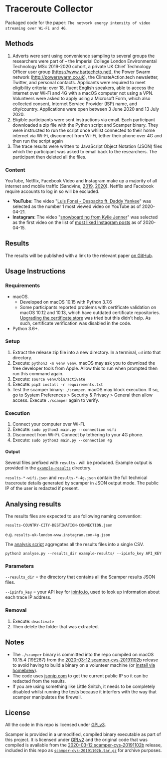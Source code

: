 # Traceroute Collector

Packaged code for the paper: `The network energy intensity of video streaming
over Wi-Fi and 4G`.

## Methods

1. Adverts were sent using convenience sampling to several groups the
   researchers were part of – the Imperial College London Environmental
   Technology MSc 2019-2020 cohort, a private UK Chief Technology Officer user
   group (<https://www.bartechcto.net>), the Power Swarm network
   (<http://powerswarm.co.uk>), the ClimateAction.tech newsletter, Twitter, and
   personal contacts. Applicants were required to meet eligibility criteria:
   over 18, fluent English speakers, able to access the internet over Wi-Fi and
   4G with a macOS computer not using a VPN. Volunteers were asked to apply
   using a Microsoft Form, which also collected consent, Internet Service
   Provider (ISP) name, and city/country. Applications were open between 3 June
   2020 and 13 July 2020.
2. Eligible participants were sent instructions via email. Each participant
   downloaded a zip file with the Python script and Scamper binary. They were
   instructed to run the script once whilst connected to their home internet
   via Wi-Fi, disconnect from Wi-Fi, tether their phone over 4G and then run
   the script again
3. The trace results were written to JavaScript Object Notation (JSON) files
   which the participant was asked to email back to the researchers. The
   participant then deleted all the files.

### Content

YouTube, Netflix, Facebook Video and Instagram make up a majority of all
internet and mobile traffic (Sandvine,
[2019](https://www.sandvine.com/global-internet-phenomena-report-2019),
[2020](https://www.sandvine.com/download-report-mobile-internet-phenomena-report-2020-sandvine)).
Netflix and Facebook require accounts to log in so will be excluded.

* **YouTube**: The video "[Luis Fonsi - Despacito ft. Daddy
  Yankee](https://www.youtube.com/watch?v=kJQP7kiw5Fk)" was selected as the
  number 1 most viewed video on YouTube as of 2020-04-21.
* **Instagram**: The video "[snowboarding from Kylie
  Jenner](https://www.instagram.com/p/B5vhf4innBN/)" was selected as the first
  video on the list of [most liked Instagram
  posts](https://en.wikipedia.org/wiki/List_of_most-liked_Instagram_posts) as
  of 2020-04-15.

## Results

The results will be published with a link to the relevant paper [on
GitHub](https://github.com/davidmytton/paper-video-streaming-network-energy).

## Usage Instructions

### Requirements

* macOS.
  * Developed on macOS 10.15 with Python 3.7.6
  * Some participants reported problems with certificate validation on macOS
    10.12 and 10.13, which have outdated certificate repositories. [Upgrading
    the certificate store](https://stackoverflow.com/a/61142526) was tried but
    this didn't help. As such, certificate verification was disabled in the
    code.
* Python 3.6+.

### Setup

1. Extract the release zip file into a new directory. In a terminal, `cd` into
   that directory.
2. Execute: `python3 -m venv venv`. macOS may ask you to download the free
   developer tools from Apple. Allow this to run when prompted then run this
   command again.
3. Execute: `source venv/bin/activate`
4. Execute: `pip3 install -r requirements.txt`
5. Test the scamper binary: `./scamper`. macOS may block execution. If so, go
   to System Preferences > Security & Privacy > General then allow access.
   Execute `./scamper` again to verify.

### Execution

1. Connect your computer over Wi-Fi.
2. Execute: `sudo python3 main.py --connection wifi`
3. Disconnect from Wi-Fi. Connect by tethering to your 4G phone.
4. Execute: `sudo python3 main.py --connection 4g`

#### Output

Several files prefixed with `results-` will be produced. Example output is
provided in the [`example-results`](/example-results) directory.

`results-*-wifi.json` and `results-*-4g.json` contain the full technical traceroute details generated by scamper in JSON output mode. The public IP of the user is redacted if present.

## Analysing results

The results files are expected to use following naming convention:

`results-COUNTRY-CITY-DESTINATION-CONNECTION.json`

e.g. `results-uk-london-www.instagram.com-4g.json`

The [analysis script](/analyse.py) aggregates all the results files into a
single CSV.

`python3 analyse.py --results_dir example-results/ --ipinfo_key API_KEY`

### Parameters

`--results_dir` = the directory that contains all the Scamper results JSON
files.

`--ipinfo_key` = your API key for [ipinfo.io](https://ipinfo.io), used to look
up information about each trace IP address.

### Removal

1. Execute: `deactivate`
2. Then delete the folder that was extracted.

## Notes

* The `./scamper` binary is committed into the repo compiled on macOS 10.15.4
  (19E287) from the [2020-03-12
  scamper-cvs-20191102b](https://www.caida.org/tools/measurement/scamper/code/scamper-cvs-20191102b.tar.gz)
  release to avoid having to build a binary on a volunteer machine (or [install
  via homebrew](https://formulae.brew.sh/formula/scamper)).
* The code uses [jsonip.com](https://jsonip.com) to get the current public IP
  so it can be redacted from the results.
* If you are using something like Little Snitch, it needs to be completely
  disabled whilst running the tests because it interfers with the way that
  scamper manipulates the firewall.

## License

All the code in this repo is licensed under
[GPLv3](https://www.gnu.org/licenses/gpl-3.0.txt).

Scamper is provided in a unmodified, compiled binary executable as part of this
project. It is licensed under
[GPLv2](https://www.gnu.org/licenses/old-licenses/gpl-2.0.html) and the
original code that was compiled is available from the [2020-03-12
scamper-cvs-20191102b](https://www.caida.org/tools/measurement/scamper/code/scamper-cvs-20191102b.tar.gz)
release, included in this repo as
[`scamper-cvs-20191102b.tar.gz`](/scamper-cvs-20191102b.tar.gz) for archive
purposes.
